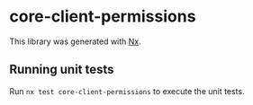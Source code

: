 # core-client-permissions

This library was generated with [Nx](https://nx.dev).

## Running unit tests

Run `nx test core-client-permissions` to execute the unit tests.
